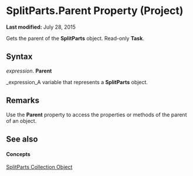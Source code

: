 
# SplitParts.Parent Property (Project)

 **Last modified:** July 28, 2015

Gets the parent of the  **SplitParts** object. Read-only **Task**.

## Syntax

 _expression_. **Parent**

 _expression_A variable that represents a  **SplitParts** object.


## Remarks

Use the  **Parent** property to access the properties or methods of the parent of an object.


## See also


#### Concepts


 [SplitParts Collection Object](bc36310c-9289-a363-f2d6-c8a0991725e5.md)
